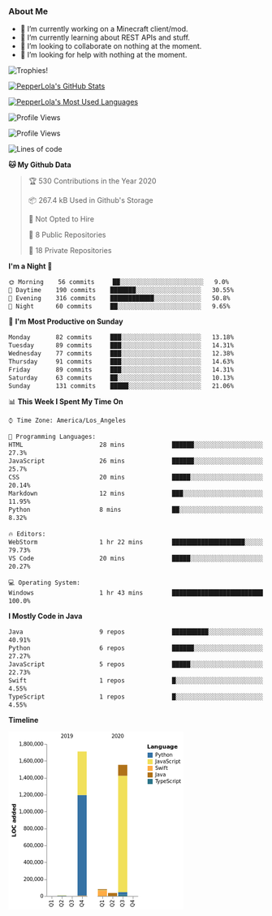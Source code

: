 
### About Me

- 🔭 I’m currently working on a Minecraft client/mod.
- 🌱 I’m currently learning about REST APIs and stuff.
- 👯 I’m looking to collaborate on nothing at the moment.
- 🤔 I’m looking for help with nothing at the moment.

![Trophies!](https://github-profile-trophy.vercel.app/?username=PepperLola&column=10&theme=chalk)

[![PepperLola's GitHub Stats](https://github-readme-stats.vercel.app/api?username=PepperLola&theme=dark&show_icons=true)](https://github.com/anuraghazra/github-readme-stats/)

[![PepperLola's Most Used Languages](https://github-readme-stats.vercel.app/api/top-langs/?username=PepperLola&layout=compact)](https://github.com/anuraghazra/github-readme-stats/)

![Profile Views](https://komarev.com/ghpvc/?username=PepperLola)

<!--START_SECTION:waka-->
![Profile Views](http://img.shields.io/badge/Profile%20Views-0-blue)

![Lines of code](https://img.shields.io/badge/From%20Hello%20World%20I%27ve%20Written-663%20lines%20of%20code-blue)

**🐱 My Github Data** 

> 🏆 530 Contributions in the Year 2020
 > 
> 📦 267.4 kB Used in Github's Storage 
 > 
> 🚫 Not Opted to Hire
 > 
> 📜 8 Public Repositories
 > 
> 🔑 18 Private Repositories 

**I'm a Night 🦉** 

```text
🌞 Morning    56 commits     ██░░░░░░░░░░░░░░░░░░░░░░░   9.0% 
🌆 Daytime    190 commits    ███████░░░░░░░░░░░░░░░░░░   30.55% 
🌃 Evening    316 commits    ████████████░░░░░░░░░░░░░   50.8% 
🌙 Night      60 commits     ██░░░░░░░░░░░░░░░░░░░░░░░   9.65%

```
📅 **I'm Most Productive on Sunday** 

```text
Monday       82 commits     ███░░░░░░░░░░░░░░░░░░░░░░   13.18% 
Tuesday      89 commits     ███░░░░░░░░░░░░░░░░░░░░░░   14.31% 
Wednesday    77 commits     ███░░░░░░░░░░░░░░░░░░░░░░   12.38% 
Thursday     91 commits     ███░░░░░░░░░░░░░░░░░░░░░░   14.63% 
Friday       89 commits     ███░░░░░░░░░░░░░░░░░░░░░░   14.31% 
Saturday     63 commits     ██░░░░░░░░░░░░░░░░░░░░░░░   10.13% 
Sunday       131 commits    █████░░░░░░░░░░░░░░░░░░░░   21.06%

```


📊 **This Week I Spent My Time On** 

```text
⌚︎ Time Zone: America/Los_Angeles

💬 Programming Languages: 
HTML                     28 mins             ██████░░░░░░░░░░░░░░░░░░░   27.3% 
JavaScript               26 mins             ██████░░░░░░░░░░░░░░░░░░░   25.7% 
CSS                      20 mins             █████░░░░░░░░░░░░░░░░░░░░   20.14% 
Markdown                 12 mins             ███░░░░░░░░░░░░░░░░░░░░░░   11.95% 
Python                   8 mins              ██░░░░░░░░░░░░░░░░░░░░░░░   8.32%

🔥 Editors: 
WebStorm                 1 hr 22 mins        ████████████████████░░░░░   79.73% 
VS Code                  20 mins             █████░░░░░░░░░░░░░░░░░░░░   20.27%

💻 Operating System: 
Windows                  1 hr 43 mins        █████████████████████████   100.0%

```

**I Mostly Code in Java** 

```text
Java                     9 repos             ██████████░░░░░░░░░░░░░░░   40.91% 
Python                   6 repos             ██████░░░░░░░░░░░░░░░░░░░   27.27% 
JavaScript               5 repos             █████░░░░░░░░░░░░░░░░░░░░   22.73% 
Swift                    1 repos             █░░░░░░░░░░░░░░░░░░░░░░░░   4.55% 
TypeScript               1 repos             █░░░░░░░░░░░░░░░░░░░░░░░░   4.55%

```


**Timeline**

![Chart not found](https://github.com/PepperLola/PepperLola/blob/master/charts/bar_graph.png) 


<!--END_SECTION:waka-->
